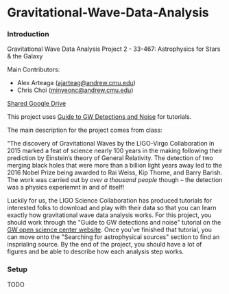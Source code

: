 # Gravitational-Wave-Data-Analysis
### Introduction 

Gravitational Wave Data Analysis Project 2 - 33-467: Astrophysics for Stars &amp; the Galaxy 

Main Contributors:
* Alex Arteaga (ajarteag@andrew.cmu.edu)
* Chris Choi (minyeonc@andrew.cmu.edu)

[Shared Google Drive](https://drive.google.com/drive/folders/1lMNxe0jhZZMdRgilF-eyMoOblRWajDCp?usp=share_link)

This project uses [Guide to GW Detections and Noise](https://gwosc.org/tutorials/) for tutorials.

The main description for the project comes from class:

"The discovery of Gravitational Waves by the LIGO-Virgo Collaboration in 2015 marked a feat of science nearly 100
years in the making following their prediction by Einstein’s theory of General Relativity. 
The detection of two merging black holes that were more than a billion light years away led to the 2016 Nobel Prize being awarded to Rai Weiss, Kip
Thorne, and Barry Barish. 
The work was carried out by *over a thousand people* though – the detection was a physics experiemnt in and of itself!

Luckily for us, the LIGO Science Collaboration has produced tutorials for interested folks to download and play with
their data so that you can learn exactly how gravitational wave data analysis works. 
For this project, you should work through the "Guide to GW detections and noise" tutorial on the [GW open science center website](https://gwosc.org/tutorials/). 
Once you’ve finished that tutorial, you can move onto the "Searching for astrophysical sources" section to find an insprialing source. By the
end of the project, you should have a lot of figures and be able to describe how each analysis step works.

### Setup

TODO
